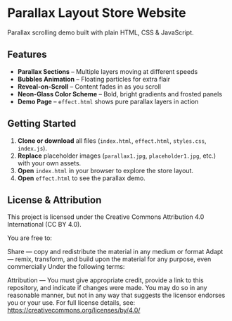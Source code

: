 # Parallax Layout Store Website

Parallax scrolling demo built with plain HTML, CSS & JavaScript.

## Features

- **Parallax Sections** – Multiple layers moving at different speeds
- **Bubbles Animation** – Floating particles for extra flair
- **Reveal-on-Scroll** – Content fades in as you scroll
- **Neon-Glass Color Scheme** – Bold, bright gradients and frosted panels
- **Demo Page** – `effect.html` shows pure parallax layers in action

## Getting Started

1. **Clone or download** all files (`index.html`, `effect.html`, `styles.css`, `index.js`).
2. **Replace** placeholder images (`parallax1.jpg`, `placeholder1.jpg`, etc.) with your own assets.
3. **Open** `index.html` in your browser to explore the store layout.
4. **Open** `effect.html` to see the parallax demo.

## License & Attribution

This project is licensed under the Creative Commons Attribution 4.0 International (CC BY 4.0).

You are free to:

Share — copy and redistribute the material in any medium or format
Adapt — remix, transform, and build upon the material for any purpose, even commercially
Under the following terms:

Attribution — You must give appropriate credit, provide a link to this repository, and indicate if changes were made. You may do so in any reasonable manner, but not in any way that suggests the licensor endorses you or your use.
For full license details, see: https://creativecommons.org/licenses/by/4.0/
